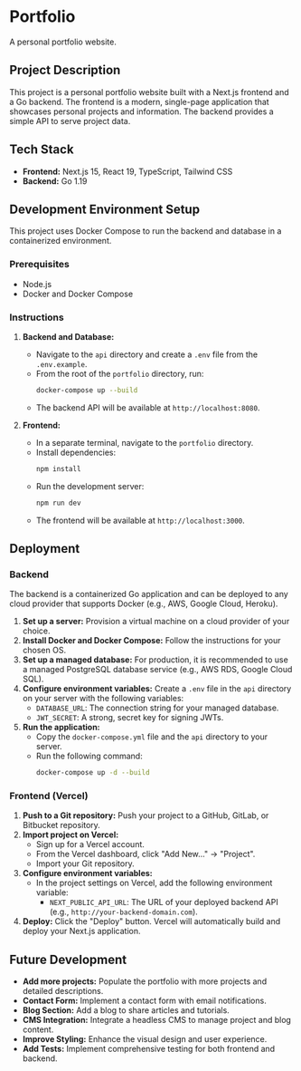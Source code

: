# Portfolio

A personal portfolio website.

## Project Description

This project is a personal portfolio website built with a Next.js frontend and a Go backend. The frontend is a modern, single-page application that showcases personal projects and information. The backend provides a simple API to serve project data.

## Tech Stack

*   **Frontend:** Next.js 15, React 19, TypeScript, Tailwind CSS
*   **Backend:** Go 1.19

## Development Environment Setup

This project uses Docker Compose to run the backend and database in a containerized environment.

### Prerequisites

*   Node.js
*   Docker and Docker Compose

### Instructions

1.  **Backend and Database:**
    *   Navigate to the `api` directory and create a `.env` file from the `.env.example`.
    *   From the root of the `portfolio` directory, run:
        ```bash
        docker-compose up --build
        ```
    *   The backend API will be available at `http://localhost:8080`.

2.  **Frontend:**
    *   In a separate terminal, navigate to the `portfolio` directory.
    *   Install dependencies:
        ```bash
        npm install
        ```
    *   Run the development server:
        ```bash
        npm run dev
        ```
    *   The frontend will be available at `http://localhost:3000`.

## Deployment

### Backend

The backend is a containerized Go application and can be deployed to any cloud provider that supports Docker (e.g., AWS, Google Cloud, Heroku).

1.  **Set up a server:** Provision a virtual machine on a cloud provider of your choice.
2.  **Install Docker and Docker Compose:** Follow the instructions for your chosen OS.
3.  **Set up a managed database:** For production, it is recommended to use a managed PostgreSQL database service (e.g., AWS RDS, Google Cloud SQL).
4.  **Configure environment variables:** Create a `.env` file in the `api` directory on your server with the following variables:
    *   `DATABASE_URL`: The connection string for your managed database.
    *   `JWT_SECRET`: A strong, secret key for signing JWTs.
5.  **Run the application:**
    *   Copy the `docker-compose.yml` file and the `api` directory to your server.
    *   Run the following command:
        ```bash
        docker-compose up -d --build
        ```

### Frontend (Vercel)

1.  **Push to a Git repository:** Push your project to a GitHub, GitLab, or Bitbucket repository.
2.  **Import project on Vercel:**
    *   Sign up for a Vercel account.
    *   From the Vercel dashboard, click "Add New..." -> "Project".
    *   Import your Git repository.
3.  **Configure environment variables:**
    *   In the project settings on Vercel, add the following environment variable:
        *   `NEXT_PUBLIC_API_URL`: The URL of your deployed backend API (e.g., `http://your-backend-domain.com`).
4.  **Deploy:** Click the "Deploy" button. Vercel will automatically build and deploy your Next.js application.

## Future Development

*   **Add more projects:** Populate the portfolio with more projects and detailed descriptions.
*   **Contact Form:** Implement a contact form with email notifications.
*   **Blog Section:** Add a blog to share articles and tutorials.
*   **CMS Integration:** Integrate a headless CMS to manage project and blog content.
*   **Improve Styling:** Enhance the visual design and user experience.
*   **Add Tests:** Implement comprehensive testing for both frontend and backend.